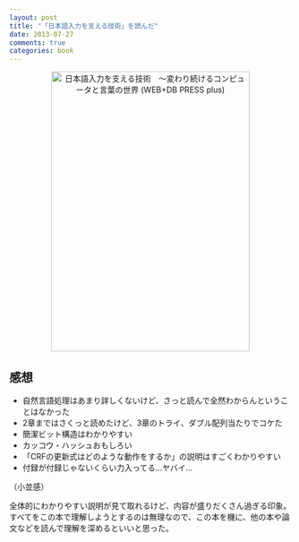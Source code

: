 ```yaml
---
layout: post
title: "「日本語入力を支える技術」を読んだ"
date: 2013-07-27
comments: true
categories: book
---
```


<div align="center">
<a href="http://www.amazon.co.jp/exec/obidos/ASIN/4774149934/ryry-22/" target="_blank"><img alt="日本語入力を支える技術　～変わり続けるコンピュータと言葉の世界 (WEB+DB PRESS plus)" height="500" src="http://ecx.images-amazon.com/images/I/51DjOK-jLoL.jpg" title="日本語入力を支える技術　～変わり続けるコンピュータと言葉の世界 (WEB+DB PRESS plus)" width="354" /></a></div>

## 感想

- 自然言語処理はあまり詳しくないけど、さっと読んで全然わからんということはなかった
- 2章まではさくっと読めたけど、3章のトライ、ダブル配列当たりでコケた
- 簡潔ビット構造はわかりやすい
- カッコウ・ハッシュおもしろい
- 「CRFの更新式はどのような動作をするか」の説明はすごくわかりやすい
- 付録が付録じゃないくらい力入ってる…ヤバイ…

（小並感）

全体的にわかりやすい説明が見て取れるけど、内容が盛りだくさん過ぎる印象。すべてをこの本で理解しようとするのは無理なので、この本を機に、他の本や論文などを読んで理解を深めるといいと思った。
